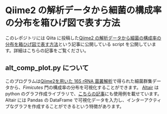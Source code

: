 # Qiime2 の解析データから細菌の構成率の分布を箱ひげ図で表す方法

このレポジトリには Qiita に投稿した[Qiime2 の解析データから細菌の構成率の分布を箱ひげ図で表す方法](https://qiita.com/keisuke-ota/items/cfd5d0cf835b99d24edd)という記事に公開している script を公開しています。詳細はこちらの記事をご覧ください。

## alt_comp_plot.py について

このプログラムは[Qiime2を用いた 16S rRNA 菌叢解析](https://qiita.com/keisuke-ota/items/6399b2f2f7459cd9e418)で得られた細菌群集データから、*Fimicutes* 門の構成率の分布を可視化することができます。
[Altair](https://altair-viz.github.io/index.html) は python のグラフ作成ライブラリで、[こちらの記事](https://qiita.com/keisuke-ota/items/80d64153c499c8cc4774)にも使用例を載せています。Altair には Pandas の DataFrame で可視化データを入力し、インターアクティブなグラフを作成することができるという特徴があります。

